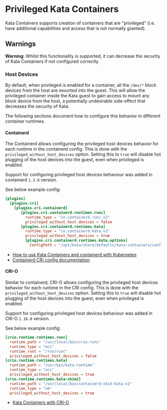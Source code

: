 # Privileged Kata Containers

Kata Containers supports creation of containers that are "privileged" (i.e. have additional capabilities and access
that is not normally granted).

## Warnings

**Warning:** Whilst this functionality is supported, it can decrease the security of Kata Containers if not configured
correctly.

### Host Devices

By default, when privileged is enabled for a container, all the `/dev/*` block devices from the host are mounted
into the guest. This will allow the privileged container inside the Kata guest to gain access to mount any block device
from the host, a potentially undesirable side-effect that decreases the security of Kata.

The following sections document how to configure this behavior in different container runtimes.

#### Containerd

The Containerd allows configuring the privileged host devices behavior for each runtime in the containerd config. This is
done with the `privileged_without_host_devices` option. Setting this to `true` will disable hot plugging of the host
devices into the guest, even when privileged is enabled.

Support for configuring privileged host devices behaviour was added in containerd `1.3.0` version.

See below example config:

```toml
[plugins]
  [plugins.cri]
    [plugins.cri.containerd]
       [plugins.cri.containerd.runtimes.runc]
         runtime_type = "io.containerd.runc.v2"
         privileged_without_host_devices = false
       [plugins.cri.containerd.runtimes.kata]
         runtime_type = "io.containerd.kata.v2"
         privileged_without_host_devices = true
         [plugins.cri.containerd.runtimes.kata.options]
           ConfigPath = "/opt/kata/share/defaults/kata-containers/configuration.toml"
```

 - [How to use Kata Containers and containerd with Kubernetes](how-to-use-k8s-with-containerd-and-kata.md)
 - [Containerd CRI config documentation](https://github.com/containerd/containerd/blob/main/docs/cri/config.md)

#### CRI-O

Similar to containerd, CRI-O allows configuring the privileged host devices
behavior for each runtime in the CRI config. This is done with the
`privileged_without_host_devices` option. Setting this to `true` will disable
 hot plugging of the host devices into the guest, even when privileged is enabled.

Support for configuring privileged host devices behaviour was added in CRI-O `1.16.0` version.

See below example config:

```toml
[crio.runtime.runtimes.runc]
  runtime_path = "/usr/local/bin/crio-runc"
  runtime_type = "oci"
  runtime_root = "/run/runc"
  privileged_without_host_devices = false
[crio.runtime.runtimes.kata]
  runtime_path = "/usr/bin/kata-runtime"
  runtime_type = "oci"
  privileged_without_host_devices = true
[crio.runtime.runtimes.kata-shim2]
  runtime_path = "/usr/local/bin/containerd-shim-kata-v2"
  runtime_type = "vm"
  privileged_without_host_devices = true
```

 - [Kata Containers with CRI-O](../how-to/run-kata-with-k8s.md#cri-o)


